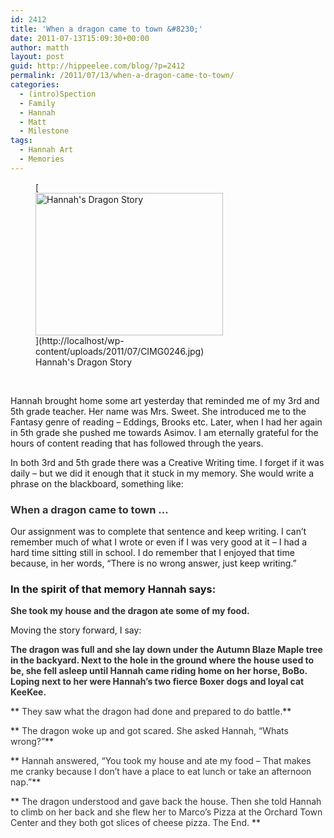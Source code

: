 ```yaml
---
id: 2412
title: 'When a dragon came to town &#8230;'
date: 2011-07-13T15:09:30+00:00
author: matth
layout: post
guid: http://hippeelee.com/blog/?p=2412
permalink: /2011/07/13/when-a-dragon-came-to-town/
categories:
  - (intro)Spection
  - Family
  - Hannah
  - Matt
  - Milestone
tags:
  - Hannah Art
  - Memories
---
```

<figure id="attachment_2421" style="width: 300px" class="wp-caption aligncenter">[<img class="size-medium wp-image-2421" title="Hannah's Dragon Story" src="http://192.241.192.98/wp-content/uploads/2011/07/CIMG0246-300x228.jpg" alt="Hannah's Dragon Story" width="300" height="228" />](http://localhost/wp-content/uploads/2011/07/CIMG0246.jpg)<figcaption class="wp-caption-text">Hannah's Dragon Story</figcaption></figure> 

&nbsp;

Hannah brought home some art yesterday that reminded me of my 3rd and 5th grade teacher. Her name was Mrs. Sweet. She introduced me to the Fantasy genre of reading &#8211; Eddings, Brooks etc. Later, when I had her again in 5th grade she pushed me towards Asimov. I am eternally grateful for the hours of content reading that has followed through the years.

In both 3rd and 5th grade there was a Creative Writing time. I forget if it was daily &#8211; but we did it enough that it stuck in my memory. She would write a phrase on the blackboard, something like:

### **<span style="color: #333333;">When a dragon came to town &#8230;</span>**

Our assignment was to complete that sentence and keep writing. I can&#8217;t remember much of what I wrote or even if I was very good at it &#8211; I had a hard time sitting still in school. I do remember that I enjoyed that time because, in her words, &#8220;There is no wrong answer, just keep writing.&#8221;

### In the spirit of that memory Hannah says:
  
**<span style="color: #333333;">She took my house and the dragon ate some of my food.</span>**

Moving the story forward, I say:

**<span style="color: #333333;">The dragon was full and she lay down<!--more--> under the Autumn Blaze Maple tree in the backyard. Next to the hole in the ground where the house used to be, she fell asleep until Hannah came riding home on her horse, BoBo. Loping next to her were Hannah&#8217;s two fierce Boxer dogs and loyal cat KeeKee.</span>**


  
** <span style="color: #333333;">They saw what the dragon had done and prepared to do battle.</span>**
  
** <span style="color: #333333;">The dragon woke up and got scared. She asked Hannah, &#8220;Whats wrong?&#8221;</span>**
  
** <span style="color: #333333;">Hannah answered, &#8220;You took my house and ate my food &#8211; That makes me cranky because I don&#8217;t have a place to eat lunch or take an afternoon nap.&#8221;</span>**
  
** <span style="color: #333333;">The dragon understood and gave back the house. Then she told Hannah to climb on her back and she flew her to Marco&#8217;s Pizza at the Orchard Town Center and they both got slices of cheese pizza. The End. </span>**